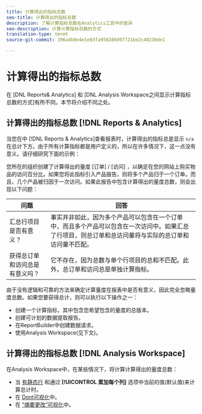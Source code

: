 ```yaml
---
title: 计算得出的指标总数
seo-title: 计算得出的指标总数
description: 了解计算指标总数在Analytics工具中的差异
seo-description: 计算计算指标总数的方式
translation-type: tm+mt
source-git-commit: 396a4b8e4e1e03fa958286097721be2c40230de1

---
```



# 计算得出的指标总数

在 [DNL Reports&amp; Analytics] 和 [DNL Analysis Workspace之间显示计算指标总数的方式]有所不同。本节将介绍不同之处。

## 计算得出的指标总数 [!DNL Reports & Analytics]

当您在中 [!DNL Reports & Analytics]查看报表时，计算得出的指标总是显示 `n/a` 在总计下方。由于所有计算指标都是用户定义的，所以在许多情况下，这一点没有意义。请仔细研究下面的示例：

您所在的组织创建了计算得出的量度 [订单] / [访问] ，以确定在您的网站上购买物品的访问百分比。如果您将此指标引入产品报告，则将多个产品归于一个订单。而且，几个产品被归因于一次访问。如果此报告中包含计算得出的量度总数，则会出现以下问题：

| 问题 | 回答 |
|---|---|
| 汇总行项目是否有意义？ | 事实并非如此，因为多个产品可以包含在一个订单中，而且多个产品可以包含在一次访问中。如果汇总了行项目，则总订单和总访问量将与实际的总订单和访问量不匹配。 |
| 获得总订单和访问总是有意义吗？ | 它不存在，因为总数与单个行项目的总和不匹配。此外，总订单和访问总是单独计算指标。 |

由于没有逻辑和可靠的方法来确定计算量度在报表中是否有意义，因此完全忽略量度总数。如果您要获得总计，则可以执行以下操作之一：

* 创建一个计算指标，其中包含您希望包含的量度的总版本。
* 创建可计划的数据提取报告。
* 在ReportBuilder中创建数据请求。
* 使用Analysis Workspace(见下文)。

## 计算得出的指标总数 [!DNL Analysis Workspace]

在Analysis Workspace中，在某些情况下，将计算计算得出的量度总数：

* 当 [有静态行](/help/analyze/analysis-workspace/build-workspace-project/column-row-settings/manual-vs-dynamic-rows.md) 和通过 **[!UICONTROL 累加每个列]** 选项中当前的值(默认值)来计算总计时。
* 在 [Dont可视化](/help/analyze/analysis-workspace/visualizations/donut.md)中。
* 在 [“摘要更改”可视化](/help/analyze/analysis-workspace/visualizations/summary-number-change.md)中。
